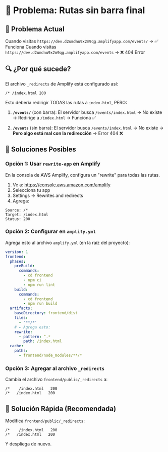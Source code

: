 # 🔧 Problema: Rutas sin barra final

## 🐛 Problema Actual

Cuando visitas `https://dev.d2umdnu9x2m9qg.amplifyapp.com/events/` → ✅ Funciona
Cuando visitas `https://dev.d2umdnu9x2m9qg.amplifyapp.com/events` → ❌ 404 Error

## 🔍 ¿Por qué sucede?

El archivo `_redirects` de Amplify está configurado así:
```
/* /index.html 200
```

Esto debería redirigir TODAS las rutas a `index.html`, PERO:

1. **`/events/`** (con barra): El servidor busca `/events/index.html` → No existe → Redirige a `/index.html` → Funciona ✅

2. **`/events`** (sin barra): El servidor busca `/events/index.html` → No existe → **Pero algo está mal con la redirección** → Error 404 ❌

## 🔧 Soluciones Posibles

### Opción 1: Usar `rewrite-app` en Amplify

En la consola de AWS Amplify, configura un "rewrite" para todas las rutas.

1. Ve a: https://console.aws.amazon.com/amplify
2. Selecciona tu app
3. Settings → Rewrites and redirects
4. Agrega:

```
Source: /* 
Target: /index.html
Status: 200
```

### Opción 2: Configurar en `amplify.yml`

Agrega esto al archivo `amplify.yml` (en la raíz del proyecto):

```yaml
version: 1
frontend:
  phases:
    preBuild:
      commands:
        - cd frontend
        - npm ci
        - npm run lint
    build:
      commands:
        - cd frontend
        - npm run build
  artifacts:
    baseDirectory: frontend/dist
    files:
      - '**/*'
    # ← Agrega esto:
    rewrite:
      - pattern: ^.*
        path: /index.html
  cache:
    paths:
      - frontend/node_modules/**/*
```

### Opción 3: Agregar al archivo `_redirects`

Cambia el archivo `frontend/public/_redirects` a:

```
/*    /index.html   200
/*   /index.html   200
```

## 🎯 Solución Rápida (Recomendada)

Modifica `frontend/public/_redirects`:

```
/*    /index.html   200
/*   /index.html   200
```

Y despliega de nuevo.

